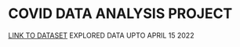 # COVID DATA ANALYSIS PROJECT

[LINK TO DATASET](https://ourworldindata.org/covid-deaths) EXPLORED DATA UPTO APRIL 15 2022
